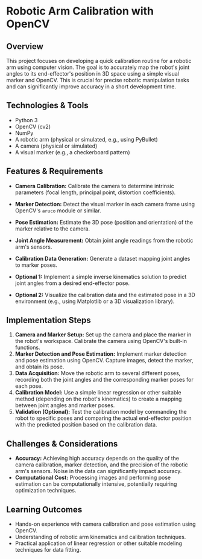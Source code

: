 # Robotic Arm Calibration with OpenCV

## Overview
This project focuses on developing a quick calibration routine for a robotic arm using computer vision.  The goal is to accurately map the robot's joint angles to its end-effector's position in 3D space using a simple visual marker and OpenCV. This is crucial for precise robotic manipulation tasks and can significantly improve accuracy in a short development time.

## Technologies & Tools
- Python 3
- OpenCV (cv2)
- NumPy
- A robotic arm (physical or simulated, e.g., using PyBullet)
- A camera (physical or simulated)
- A visual marker (e.g., a checkerboard pattern)


## Features & Requirements
- **Camera Calibration:** Calibrate the camera to determine intrinsic parameters (focal length, principal point, distortion coefficients).
- **Marker Detection:** Detect the visual marker in each camera frame using OpenCV's `aruco` module or similar.
- **Pose Estimation:** Estimate the 3D pose (position and orientation) of the marker relative to the camera.
- **Joint Angle Measurement:**  Obtain joint angle readings from the robotic arm's sensors.
- **Calibration Data Generation:** Generate a dataset mapping joint angles to marker poses.

- **Optional 1:** Implement a simple inverse kinematics solution to predict joint angles from a desired end-effector pose.
- **Optional 2:**  Visualize the calibration data and the estimated pose in a 3D environment (e.g., using Matplotlib or a 3D visualization library).

## Implementation Steps
1. **Camera and Marker Setup:** Set up the camera and place the marker in the robot's workspace. Calibrate the camera using OpenCV's built-in functions.
2. **Marker Detection and Pose Estimation:**  Implement marker detection and pose estimation using OpenCV. Capture images, detect the marker, and obtain its pose.
3. **Data Acquisition:**  Move the robotic arm to several different poses, recording both the joint angles and the corresponding marker poses for each pose.
4. **Calibration Model:** Use a simple linear regression or other suitable method (depending on the robot's kinematics) to create a mapping between joint angles and marker poses.
5. **Validation (Optional):** Test the calibration model by commanding the robot to specific poses and comparing the actual end-effector position with the predicted position based on the calibration data.

## Challenges & Considerations
- **Accuracy:** Achieving high accuracy depends on the quality of the camera calibration, marker detection, and the precision of the robotic arm's sensors. Noise in the data can significantly impact accuracy.
- **Computational Cost:**  Processing images and performing pose estimation can be computationally intensive, potentially requiring optimization techniques.

## Learning Outcomes
- Hands-on experience with camera calibration and pose estimation using OpenCV.
- Understanding of robotic arm kinematics and calibration techniques.
- Practical application of linear regression or other suitable modeling techniques for data fitting.

